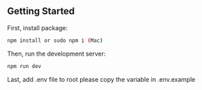 ## Getting Started

First, install package:

```bash
npm install or sudo npm i (Mac)
```

Then, run the development server:

```bash
npm run dev
```

Last, add .env file to root please copy the variable in .env.example
